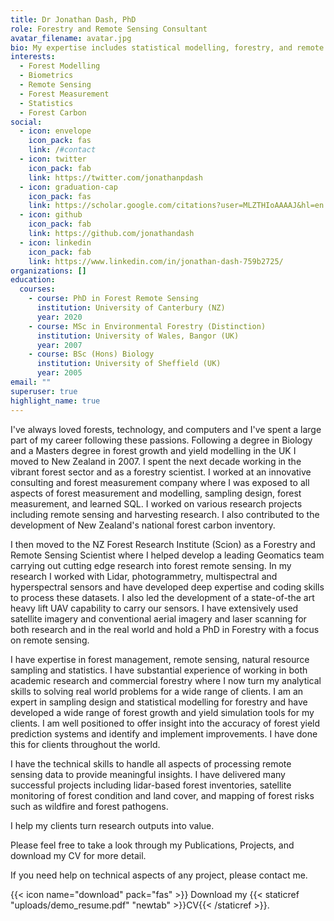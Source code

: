 ```yaml
---
title: Dr Jonathan Dash, PhD
role: Forestry and Remote Sensing Consultant
avatar_filename: avatar.jpg
bio: My expertise includes statistical modelling, forestry, and remote sensing.
interests:
  - Forest Modelling
  - Biometrics
  - Remote Sensing
  - Forest Measurement
  - Statistics
  - Forest Carbon
social:
  - icon: envelope
    icon_pack: fas
    link: /#contact
  - icon: twitter
    icon_pack: fab
    link: https://twitter.com/jonathanpdash
  - icon: graduation-cap
    icon_pack: fas
    link: https://scholar.google.com/citations?user=MLZTHIoAAAAJ&hl=en
  - icon: github
    icon_pack: fab
    link: https://github.com/jonathandash
  - icon: linkedin
    icon_pack: fab
    link: https://www.linkedin.com/in/jonathan-dash-759b2725/
organizations: []
education:
  courses:
    - course: PhD in Forest Remote Sensing
      institution: University of Canterbury (NZ)
      year: 2020
    - course: MSc in Environmental Forestry (Distinction)
      institution: University of Wales, Bangor (UK)
      year: 2007
    - course: BSc (Hons) Biology
      institution: University of Sheffield (UK)
      year: 2005
email: ""
superuser: true
highlight_name: true
---
```


I've always loved forests, technology, and computers and I've spent a large part of my career following these passions. Following a degree in Biology and a Masters degree in forest growth and yield modelling in the UK I moved to New Zealand in 2007. I spent the next decade working in the vibrant forest sector and as a forestry scientist. I worked at an innovative consulting and forest measurement company where I was exposed to all aspects of forest measurement and modelling, sampling design, forest measurement, and learned SQL. I worked on various research projects including remote sensing and harvesting research. I also contributed to the development of New Zealand's national forest carbon inventory.

I then moved to the NZ Forest Research Institute (Scion) as a Forestry and Remote Sensing Scientist where I helped develop a leading Geomatics team carrying out cutting edge research into forest remote sensing. In my research I worked with Lidar, photogrammetry, multispectral and hyperspectral sensors and have developed deep expertise and coding skills to process these datasets. I also led the development of a state-of-the art heavy lift UAV capability to carry our sensors. I have extensively used satellite imagery and conventional aerial imagery and laser scanning for both research and in the real world and hold a PhD in Forestry with a focus on remote sensing.    

I have expertise in forest management, remote sensing, natural resource sampling and statistics. I have substantial experience of working in both academic research and commercial forestry where I now turn my analytical skills to solving real world problems for a wide range of clients. I am an expert in sampling design and statistical modelling for forestry and have developed a wide range of forest growth and yield simulation tools for my clients. I am well positioned to offer insight into the accuracy of forest yield prediction systems and identify and implement improvements. I have done this for clients throughout the world. 

I have the technical skills to handle all aspects of processing remote sensing data to provide meaningful insights. I have delivered many successful projects including lidar-based forest inventories, satellite monitoring of forest condition and land cover, and mapping of forest risks such as wildfire and forest pathogens. 

I help my clients turn research outputs into value. 

Please feel free to take a look through my Publications, Projects, and download my CV for more detail.

If you need help on technical aspects of any project, please contact me.


{{< icon name="download" pack="fas" >}} Download my {{< staticref "uploads/demo_resume.pdf" "newtab" >}}CV{{< /staticref >}}.